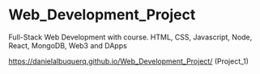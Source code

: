 # Web_Development_Project
Full-Stack Web Development with course. HTML, CSS, Javascript, Node, React, MongoDB, Web3 and DApps

https://danielalbuquerq.github.io/Web_Development_Project/ (Project_1)
